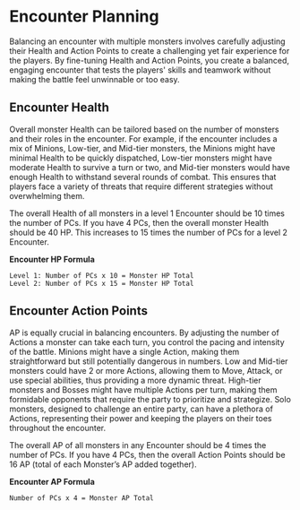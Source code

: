 # Encounter Planning

Balancing an encounter with multiple monsters involves carefully adjusting their Health and Action Points to create a challenging yet fair experience for the players. By fine-tuning Health and Action Points, you create a balanced, engaging encounter that tests the players' skills and teamwork without making the battle feel unwinnable or too easy.

## Encounter Health

Overall monster Health can be tailored based on the number of monsters and their roles in the encounter. For example, if the encounter includes a mix of Minions, Low-tier, and Mid-tier monsters, the Minions might have minimal Health to be quickly dispatched, Low-tier monsters might have moderate Health to survive a turn or two, and Mid-tier monsters would have enough Health to withstand several rounds of combat. This ensures that players face a variety of threats that require different strategies without overwhelming them.

The overall Health of all monsters in a level 1 Encounter should be 10 times the number of PCs. If you have 4 PCs, then the overall monster Health should be 40 HP. This increases to 15 times the number of PCs for a level 2 Encounter.

**Encounter HP Formula**
```
Level 1: Number of PCs x 10 = Monster HP Total
Level 2: Number of PCs x 15 = Monster HP Total
```

## Encounter Action Points

AP is equally crucial in balancing encounters. By adjusting the number of Actions a monster can take each turn, you control the pacing and intensity of the battle. Minions might have a single Action, making them straightforward but still potentially dangerous in numbers. Low and Mid-tier monsters could have 2 or more Actions, allowing them to Move, Attack, or use special abilities, thus providing a more dynamic threat. High-tier monsters and Bosses might have multiple Actions per turn, making them formidable opponents that require the party to prioritize and strategize. Solo monsters, designed to challenge an entire party, can have a plethora of Actions, representing their power and keeping the players on their toes throughout the encounter.

The overall AP of all monsters in any Encounter should be 4 times the number of PCs. If you have 4 PCs, then the overall Action Points should be 16 AP (total of each Monster’s AP added together).

**Encounter AP Formula**
```
Number of PCs x 4 = Monster AP Total 
```